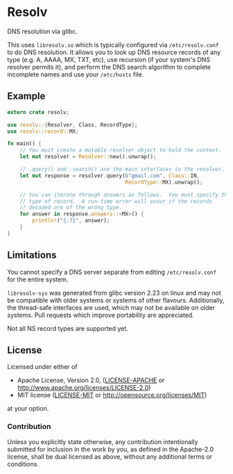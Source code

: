 # Resolv

DNS resolution via glibc.

This uses `libresolv.so` which is typically configured via `/etc/resolv.conf` to do DNS
resolution.  It allows you to look up DNS resource records of any type (e.g. A, AAAA, MX, TXT,
etc), use recursion (if your system's DNS resolver permits it), and perform the DNS search
algorithm to complete incomplete names and use your `/etc/hosts` file.

## Example

````rust
extern crate resolv;

use resolv::{Resolver, Class, RecordType};
use resolv::record::MX;

fn main() {
    // You must create a mutable resolver object to hold the context.
    let mut resolver = Resolver::new().unwrap();

    // .query() and .search() are the main interfaces to the resolver.
    let mut response = resolver.query(b"gmail.com", Class::IN,
                                      RecordType::MX).unwrap();

    // You can iterate through answers as follows.  You must specify the
    // type of record.  A run-time error will occur if the records
    // decoded are of the wrong type.
    for answer in response.answers::<MX>() {
        println!("{:?}", answer);
    }
}
````

## Limitations

You cannot specify a DNS server separate from editing `/etc/resolv.conf` for the entire
system.

`libresolv-sys` was generated from glibc version 2.23 on linux and may not be compatible with
older systems or systems of other flavours.  Additionally, the thread-safe interfaces are used,
which may not be available on older systems.  Pull requests which improve portability are
appreciated.

Not all NS record types are supported yet.

## License

Licensed under either of

 * Apache License, Version 2.0, ([LICENSE-APACHE](LICENSE-APACHE) or http://www.apache.org/licenses/LICENSE-2.0)
 * MIT license ([LICENSE-MIT](LICENSE-MIT) or http://opensource.org/licenses/MIT)

at your option.

### Contribution

Unless you explicitly state otherwise, any contribution intentionally submitted
for inclusion in the work by you, as defined in the Apache-2.0 license, shall
be dual licensed as above, without any additional terms or conditions.
